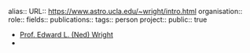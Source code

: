 alias::
URL:: https://www.astro.ucla.edu/~wright/intro.html
organisation::
role::
fields::
publications:: 
tags:: person
project::
public:: true

- [Prof. Edward L. (Ned) Wright](https://www.astro.ucla.edu/~wright/intro.html)
-